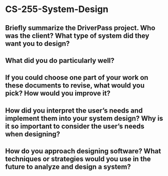 # CS-255-System-Design

## Briefly summarize the DriverPass project. Who was the client? What type of system did they want you to design?


## What did you do particularly well?


## If you could choose one part of your work on these documents to revise, what would you pick? How would you improve it?


## How did you interpret the user’s needs and implement them into your system design? Why is it so important to consider the user’s needs when designing?


## How do you approach designing software? What techniques or strategies would you use in the future to analyze and design a system?

